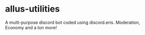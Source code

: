 # allus-utilities
A multi-purpose discord bot coded using discord.eris. Moderation, Economy and a ton more!

